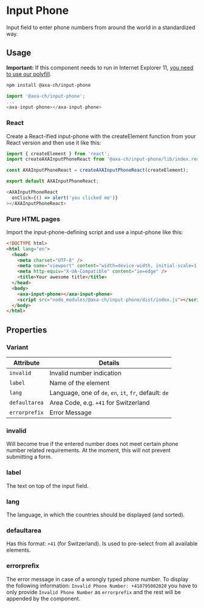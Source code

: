 # Input Phone

Input field to enter phone numbers from around the world in a standardized way.

## Usage

**Important:** If this component needs to run in Internet Explorer 11, [you need to use our polyfill](https://github.com/axa-ch-webhub-cloud/pattern-library/tree/develop/src/components/05-utils/polyfill).

```bash
npm install @axa-ch/input-phone
```

```js
import '@axa-ch/input-phone';
...
<axa-input-phone></axa-input-phone>
```

### React

Create a React-ified input-phone with the createElement function from your React version and then use it like this:

```js
import { createElement } from 'react';
import createAXAInputPhoneReact from '@axa-ch/input-phone/lib/index.react';

const AXAInputPhoneReact = createAXAInputPhoneReact(createElement);

export default AXAInputPhoneReact;
```

```js
<AXAInputPhoneReact
  onClick={() => alert('you clicked me')}
></AXAInputPhoneReact>
```

### Pure HTML pages

Import the input-phone-defining script and use a input-phone like this:

```html
<!DOCTYPE html>
<html lang="en">
  <head>
    <meta charset="UTF-8" />
    <meta name="viewport" content="width=device-width, initial-scale=1.0" />
    <meta http-equiv="X-UA-Compatible" content="ie=edge" />
    <title>Your awesome title</title>
  </head>
  <body>
    <axa-input-phone></axa-input-phone>
    <script src="node_modules/@axa-ch/input-phone/dist/index.js"></script>
  </body>
</html>
```

## Properties

### Variant

| Attribute     | Details                                                |
| ------------- | ------------------------------------------------------ |
| `invalid`     | Invalid number indication                              |
| `label`       | Name of the element                                    |
| `lang`        | Language, one of `de`, `en`, `it`, `fr`, default: `de` |
| `defaultarea` | Area Code, e.g. `+41` for Switzerland                  |
| `errorprefix` | Error Message                                          |

### invalid

Will become true if the entered number does not meet certain phone number related requirements. At the moment, this will not prevent submitting a form.

### label

The text on top of the input field.

### lang

The language, in which the countries should be displayed (and sorted).

### defaultarea

Has this format: `+41` (for Switzerland).
Is used to pre-select from all available elements.

### errorprefix

The error message in case of a wrongly typed phone number. To display the following information: `Invalid Phone Number: +410795002020` you have to only provide `Invalid Phone Number` as `errorprefix` and the rest will be appended by the component.
